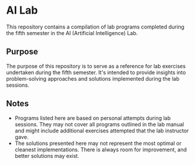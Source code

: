 # AI Lab

This repository contains a compilation of lab programs completed during the fifth semester in the AI (Artificial Intelligence) Lab.

## Purpose
The purpose of this repository is to serve as a reference for lab exercises undertaken during the fifth semester. It's intended to provide insights into problem-solving approaches and solutions implemented during the lab sessions.

## Notes
- Programs listed here are based on personal attempts during lab sessions. They may not cover all programs outlined in the lab manual and might include additional exercises attempted that the lab instructor gave.
- The solutions presented here may not represent the most optimal or cleanest implementations. There is always room for improvement, and better solutions may exist.
